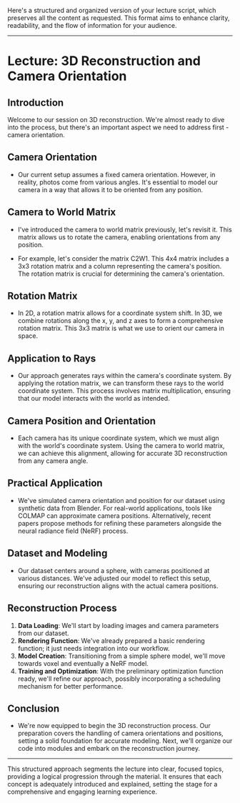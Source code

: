 

Here's a structured and organized version of your lecture script, which preserves all the content as requested. This format aims to enhance clarity, readability, and the flow of information for your audience.

---

# Lecture: 3D Reconstruction and Camera Orientation

## Introduction

Welcome to our session on 3D reconstruction. We're almost ready to dive into the process, but there's an important aspect we need to address first - camera orientation. 

## Camera Orientation

- Our current setup assumes a fixed camera orientation. However, in reality, photos come from various angles. It's essential to model our camera in a way that allows it to be oriented from any position.

## Camera to World Matrix

- I've introduced the camera to world matrix previously, let's revisit it. This matrix allows us to rotate the camera, enabling orientations from any position. 

- For example, let's consider the matrix C2W1. This 4x4 matrix includes a 3x3 rotation matrix and a column representing the camera's position. The rotation matrix is crucial for determining the camera's orientation.

## Rotation Matrix

- In 2D, a rotation matrix allows for a coordinate system shift. In 3D, we combine rotations along the x, y, and z axes to form a comprehensive rotation matrix. This 3x3 matrix is what we use to orient our camera in space.

## Application to Rays

- Our approach generates rays within the camera's coordinate system. By applying the rotation matrix, we can transform these rays to the world coordinate system. This process involves matrix multiplication, ensuring that our model interacts with the world as intended.

## Camera Position and Orientation

- Each camera has its unique coordinate system, which we must align with the world's coordinate system. Using the camera to world matrix, we can achieve this alignment, allowing for accurate 3D reconstruction from any camera angle.

## Practical Application

- We've simulated camera orientation and position for our dataset using synthetic data from Blender. For real-world applications, tools like COLMAP can approximate camera positions. Alternatively, recent papers propose methods for refining these parameters alongside the neural radiance field (NeRF) process.

## Dataset and Modeling

- Our dataset centers around a sphere, with cameras positioned at various distances. We've adjusted our model to reflect this setup, ensuring our reconstruction aligns with the actual camera positions.

## Reconstruction Process

1. **Data Loading**: We'll start by loading images and camera parameters from our dataset.
2. **Rendering Function**: We've already prepared a basic rendering function; it just needs integration into our workflow.
3. **Model Creation**: Transitioning from a simple sphere model, we'll move towards voxel and eventually a NeRF model.
4. **Training and Optimization**: With the preliminary optimization function ready, we'll refine our approach, possibly incorporating a scheduling mechanism for better performance.

## Conclusion

- We're now equipped to begin the 3D reconstruction process. Our preparation covers the handling of camera orientations and positions, setting a solid foundation for accurate modeling. Next, we'll organize our code into modules and embark on the reconstruction journey.

---

This structured approach segments the lecture into clear, focused topics, providing a logical progression through the material. It ensures that each concept is adequately introduced and explained, setting the stage for a comprehensive and engaging learning experience.